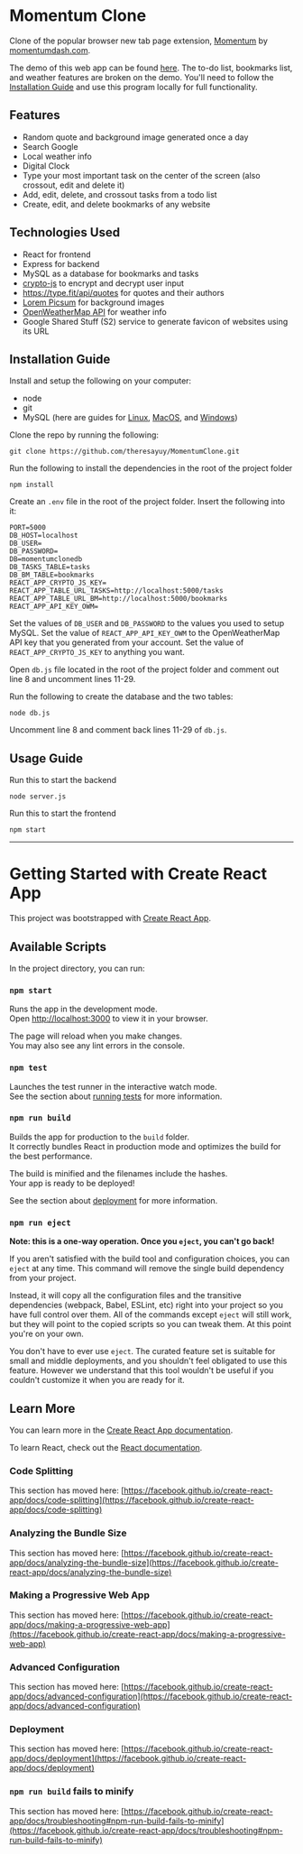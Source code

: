 # Momentum Clone
Clone of the popular browser new tab page extension, [Momentum](https://chrome.google.com/webstore/detail/momentum/laookkfknpbbblfpciffpaejjkokdgca?hl=en) by [momentumdash.com](https://momentumdash.com/). 

The demo of this web app can be found [here](https://momentum-clone-demo.herokuapp.com). The to-do list, bookmarks list, and weather features are broken on the demo. You'll need to follow the [Installation Guide](https://github.com/theresayuy/MomentumClone/blob/main/README.md#installation-guide) and use this program locally for full functionality. 

## Features
- Random quote and background image generated once a day
- Search Google
- Local weather info
- Digital Clock
- Type your most important task on the center of the screen (also crossout, edit and delete it)
- Add, edit, delete, and crossout tasks from a todo list
- Create, edit, and delete bookmarks of any website

## Technologies Used
- React for frontend
- Express for backend
- MySQL as a database for bookmarks and tasks
- [crypto-js](https://cryptojs.gitbook.io/docs/) to encrypt and decrypt user input
-  https://type.fit/api/quotes for quotes and their authors
- [Lorem Picsum](https://picsum.photos/) for background images
- [OpenWeatherMap API](https://openweathermap.org/api) for weather info
- Google Shared Stuff (S2) service to generate favicon of websites using its URL

## Installation Guide
 Install and setup the following on your computer:
- node
- git 
- MySQL (here are guides for [Linux](https://www.geeksforgeeks.org/how-to-install-mysql-on-linux/), [MacOS](https://www.geeksforgeeks.org/how-to-install-mysql-on-macos/), and [Windows](https://www.geeksforgeeks.org/how-to-install-mysql-in-windows/))

Clone the repo by running the following:
```
git clone https://github.com/theresayuy/MomentumClone.git
```

Run the following to install the dependencies in the root of the project folder
```
npm install
```

Create  an `.env` file in the root of the project folder. Insert the following into it:
```
PORT=5000
DB_HOST=localhost
DB_USER=
DB_PASSWORD=
DB=momentumclonedb
DB_TASKS_TABLE=tasks
DB_BM_TABLE=bookmarks
REACT_APP_CRYPTO_JS_KEY=
REACT_APP_TABLE_URL_TASKS=http://localhost:5000/tasks
REACT_APP_TABLE_URL_BM=http://localhost:5000/bookmarks
REACT_APP_API_KEY_OWM=
```
Set the values of `DB_USER` and `DB_PASSWORD` to the values you used to setup MySQL. Set the value of `REACT_APP_API_KEY_OWM` to the OpenWeatherMap API key that you generated from your account. Set the value of `REACT_APP_CRYPTO_JS_KEY` to anything you want.

Open `db.js` file located in the root of the project folder and comment out line 8 and uncomment lines 11-29.

Run the following to create the database and the two tables:
```
node db.js
```

Uncomment line 8 and comment back lines 11-29 of `db.js`.

## Usage Guide
Run this to start the backend
```
node server.js
```

Run this to start the frontend
```
npm start
```

---


# Getting Started with Create React App

This project was bootstrapped with [Create React App](https://github.com/facebook/create-react-app).

## Available Scripts

In the project directory, you can run:

### `npm start`

Runs the app in the development mode.\
Open [http://localhost:3000](http://localhost:3000) to view it in your browser.

The page will reload when you make changes.\
You may also see any lint errors in the console.

### `npm test`

Launches the test runner in the interactive watch mode.\
See the section about [running tests](https://facebook.github.io/create-react-app/docs/running-tests) for more information.

### `npm run build`

Builds the app for production to the `build` folder.\
It correctly bundles React in production mode and optimizes the build for the best performance.

The build is minified and the filenames include the hashes.\
Your app is ready to be deployed!

See the section about [deployment](https://facebook.github.io/create-react-app/docs/deployment) for more information.

### `npm run eject`

**Note: this is a one-way operation. Once you `eject`, you can't go back!**

If you aren't satisfied with the build tool and configuration choices, you can `eject` at any time. This command will remove the single build dependency from your project.

Instead, it will copy all the configuration files and the transitive dependencies (webpack, Babel, ESLint, etc) right into your project so you have full control over them. All of the commands except `eject` will still work, but they will point to the copied scripts so you can tweak them. At this point you're on your own.

You don't have to ever use `eject`. The curated feature set is suitable for small and middle deployments, and you shouldn't feel obligated to use this feature. However we understand that this tool wouldn't be useful if you couldn't customize it when you are ready for it.

## Learn More

You can learn more in the [Create React App documentation](https://facebook.github.io/create-react-app/docs/getting-started).

To learn React, check out the [React documentation](https://reactjs.org/).

### Code Splitting

This section has moved here: [https://facebook.github.io/create-react-app/docs/code-splitting](https://facebook.github.io/create-react-app/docs/code-splitting)

### Analyzing the Bundle Size

This section has moved here: [https://facebook.github.io/create-react-app/docs/analyzing-the-bundle-size](https://facebook.github.io/create-react-app/docs/analyzing-the-bundle-size)

### Making a Progressive Web App

This section has moved here: [https://facebook.github.io/create-react-app/docs/making-a-progressive-web-app](https://facebook.github.io/create-react-app/docs/making-a-progressive-web-app)

### Advanced Configuration

This section has moved here: [https://facebook.github.io/create-react-app/docs/advanced-configuration](https://facebook.github.io/create-react-app/docs/advanced-configuration)

### Deployment

This section has moved here: [https://facebook.github.io/create-react-app/docs/deployment](https://facebook.github.io/create-react-app/docs/deployment)

### `npm run build` fails to minify

This section has moved here: [https://facebook.github.io/create-react-app/docs/troubleshooting#npm-run-build-fails-to-minify](https://facebook.github.io/create-react-app/docs/troubleshooting#npm-run-build-fails-to-minify)
